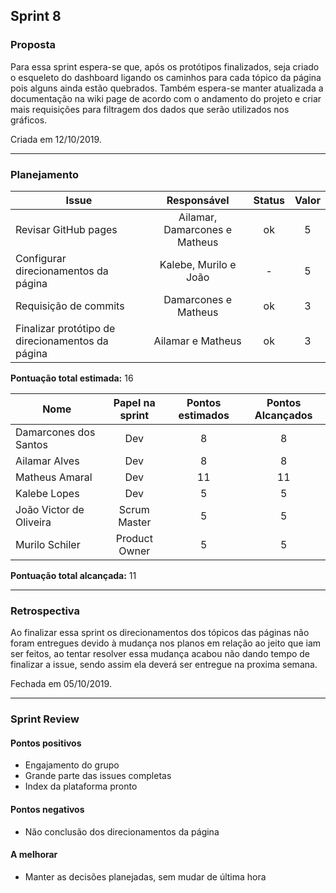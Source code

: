 ## Sprint 8

### Proposta

Para essa sprint espera-se que, após os protótipos finalizados, seja criado o esqueleto do dashboard ligando os caminhos para cada tópico da página pois alguns ainda estão quebrados. Também espera-se manter atualizada a documentação na wiki page de acordo com o andamento do projeto e criar mais requisições para filtragem dos dados que serão utilizados nos gráficos.

Criada em 12/10/2019. 

---

### Planejamento

**Issue** |**Responsável**| **Status** | **Valor** 
----------|:-------------:|:----------:|:---------:
Revisar GitHub pages | Ailamar, Damarcones e Matheus | ok | 5 
Configurar direcionamentos da página | Kalebe, Murilo e João | - | 5
Requisição de commits | Damarcones e Matheus | ok | 3
Finalizar protótipo de direcionamentos da página | Ailamar e Matheus | ok | 3


**Pontuação total estimada:** 16


**Nome** | **Papel na sprint** | **Pontos estimados** | **Pontos Alcançados**
---------|:-------------------:| :------------------: | :-------------------:
Damarcones dos Santos | Dev | 8 | 8
Ailamar Alves  | Dev | 8 | 8
Matheus Amaral | Dev | 11 | 11
Kalebe Lopes  | Dev | 5 | 5
João Victor de Oliveira | Scrum Master | 5 | 5
Murilo Schiler  | Product Owner | 5 | 5

**Pontuação total alcançada:** 11

---

### Retrospectiva

Ao finalizar essa sprint os direcionamentos dos tópicos das páginas não foram entregues devido à mudança nos planos em relação ao jeito que iam ser feitos, ao tentar resolver essa mudança acabou não dando tempo de finalizar a issue, sendo assim ela deverá ser entregue na proxima semana.

Fechada em 05/10/2019. 

---

### Sprint Review

#### Pontos positivos
* Engajamento do grupo
* Grande parte das issues completas
* Index da plataforma pronto

#### Pontos negativos
* Não conclusão dos direcionamentos da página

#### A melhorar
* Manter as decisões planejadas, sem mudar de última hora
